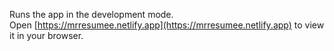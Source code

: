 Runs the app in the development mode.\
Open [https://mrresumee.netlify.app](https://mrresumee.netlify.app) to view it in your browser.

